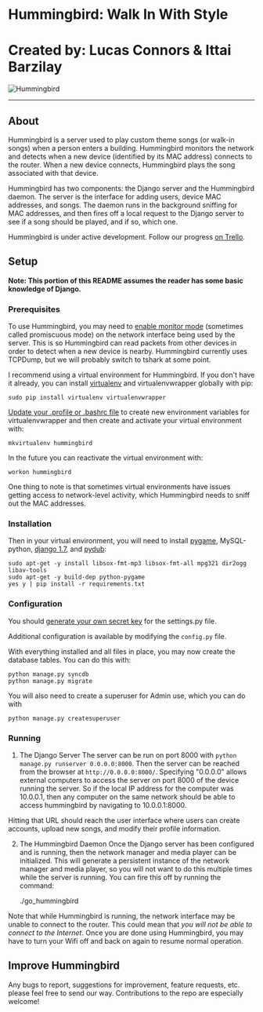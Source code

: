 # Hummingbird: Walk In With Style
# Created by: Lucas Connors & Ittai Barzilay

![Hummingbird](http://revolutiontech.ca/media/img/hummingbird-large.jpg)

***

## About

Hummingbird is a server used to play custom theme songs (or walk-in songs) when a person enters a building. Hummingbird monitors the network and detects when a new device (identified by its MAC address) connects to the router. When a new device connects, Hummingbird plays the song associated with that device.

Hummingbird has two components: the Django server and the Hummingbird daemon. The server is the interface for adding users, device MAC addresses, and songs. The daemon runs in the background sniffing for MAC addresses, and then fires off a local request to the Django server to see if a song should be played, and if so, which one.

Hummingbird is under active development. Follow our progress [on Trello](https://trello.com/b/DK5BO6ev/hummingbird).

## Setup

**Note: This portion of this README assumes the reader has some basic knowledge of Django.**

### Prerequisites

To use Hummingbird, you may need to [enable monitor mode](http://wiki.wireshark.org/CaptureSetup/WLAN#Turning_on_monitor_mode) (sometimes called promiscuous mode) on the network interface being used by the server. This is so Hummingbird can read packets from other devices in order to detect when a new device is nearby. Hummingbird currently uses TCPDump, but we will probably switch to tshark at some point. 

I recommend using a virtual environment for Hummingbird. If you don't have it already, you can install [virtualenv](http://virtualenv.readthedocs.org/en/latest/virtualenv.html) and virtualenvwrapper globally with pip:

    sudo pip install virtualenv virtualenvwrapper

[Update your .profile or .bashrc file](http://virtualenvwrapper.readthedocs.org/en/latest/install.html#shell-startup-file) to create new environment variables for virtualenvwrapper and then create and activate your virtual environment with:

    mkvirtualenv hummingbird

In the future you can reactivate the virtual environment with:

    workon hummingbird


One thing to note is that sometimes virtual environments have issues getting access to network-level activity, which Hummingbird needs to sniff out the MAC addresses.

### Installation

Then in your virtual environment, you will need to install [pygame](http://www.pygame.org/wiki/about), MySQL-python, [django 1.7](https://www.djangoproject.com/), and [pydub](http://pydub.com/):

    sudo apt-get -y install libsox-fmt-mp3 libsox-fmt-all mpg321 dir2ogg libav-tools
    sudo apt-get -y build-dep python-pygame
    yes y | pip install -r requirements.txt

### Configuration

You should [generate your own secret key](http://stackoverflow.com/a/16630719) for the settings.py file.

Additional configuration is available by modifying the `config.py` file.

With everything installed and all files in place, you may now create the database tables. You can do this with:

    python manage.py syncdb
    python manage.py migrate

You will also need to create a superuser for Admin use, which you can do with
    
    python manage.py createsuperuser

### Running

1) The Django Server
The server can be run on port 8000 with `python manage.py runserver 0.0.0.0:8000`. Then the server can be reached from the browser at `http://0.0.0.0:8000/`. Specifying "0.0.0.0" allows external computers to access the server on port 8000 of the device running the server. So if the local IP address for the computer was 10.0.0.1, then any computer on the same network should be able to access hummingbird by navigating to 10.0.0.1:8000.

Hitting that URL should reach the user interface where users can create accounts, upload new songs, and modify their profile information.

2) The Hummingbird Daemon
Once the Django server has been configured and is running, then the network manager and media player can be initialized. This will generate a persistent instance of the network manager and media player, so you will not want to do this multiple times while the server is running. You can fire this off by running the command:

	./go_hummingbird

Note that while Hummingbird is running, the network interface may be unable to connect to the router. This could mean that *you will not be able to connect to the Internet*. Once you are done using Hummingbird, you may have to turn your Wifi off and back on again to resume normal operation.

## Improve Hummingbird


Any bugs to report, suggestions for improvement, feature requests, etc. please feel free to send our way. Contributions to the repo are especially welcome!

